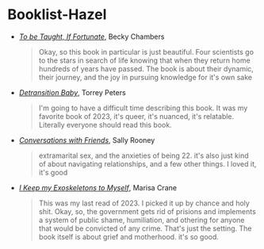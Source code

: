 # Booklist-Hazel

- [*To be Taught, If Fortunate*](https://bookshop.org/p/books/to-be-taught-if-fortunate-becky-chambers/8021324?ean=9780062936011), Becky Chambers
    > Okay, so this book in particular is just beautiful. Four scientists go to the stars in search of life knowing that when they return home hundreds of years have passed. The book is about their dynamic, their journey, and the joy in pursuing knowledge for it's own sake 
- [*Detransition Baby*](https://bookshop.org/p/books/detransition-baby-torrey-peters/13816519?ean=9780593133385), Torrey Peters
    > I'm going to have a difficult time describing this book. It was my favorite book of 2023, it's queer, it's nuanced, it's relatable. Literally everyone should read this book. 
- [*Conversations with Friends*](https://bookshop.org/p/books/conversations-with-friends-sally-rooney/11167655?ean=9780451499066), Sally Rooney
    > extramarital sex, and the anxieties of being 22. it's also just kind of about navigating relationships, and a few other things. I loved it, it's good
- [*I Keep my Exoskeletons to Myself*](https://bookshop.org/p/books/i-keep-my-exoskeleton-to-myself-marisa-crane/18815376?ean=9781646221295), Marisa Crane
    > This was my last read of 2023. I picked it up by chance and holy shit. Okay, so, the government gets rid of prisions and implements a system of public shame, humiliation, and othering for anyone that would be convicted of any crime. That's just the setting. The book itself is about grief and motherhood. it's so good. 